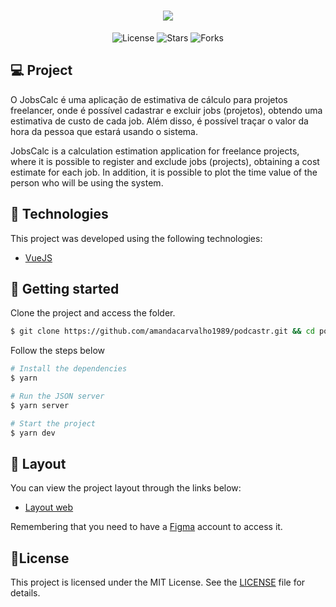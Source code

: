 <h1 align="center">
    <img src="https://greenvolt.com.br/wp-content/uploads/2018/05/ef3-placeholder-image.jpg" />
</h1>
     
     
   <p align="center">
  <img  src="https://img.shields.io/static/v1?label=license&message=MIT&color=5965E0&labelColor=121214" alt="License">

  <img src="https://img.shields.io/github/stars/amandacarvalho1989/jobs-calc?label=stars&message=MIT&color=5965E0&labelColor=121214" alt="Stars">
  
   <img src="https://img.shields.io/github/forks/amandacarvalho1989/jobs-calc?label=forks&message=MIT&color=5965E0&labelColor=121214" alt="Forks"> 
</p>
  
  
 ## 💻 Project
 
O JobsCalc é uma aplicação de estimativa de cálculo para projetos freelancer, onde é possível cadastrar e excluir jobs (projetos), obtendo uma estimativa de custo de cada job. Além disso, é possível traçar o valor da hora da pessoa que estará usando o sistema.

JobsCalc is a calculation estimation application for freelance projects, where it is possible to register and exclude jobs (projects), obtaining a cost estimate for each job. In addition, it is possible to plot the time value of the person who will be using the system.



## 🧬 Technologies

This project was developed using the following technologies:

- [VueJS](https://vuejs.org/)


## 🚀 Getting started

Clone the project and access the folder.

```bash
$ git clone https://github.com/amandacarvalho1989/podcastr.git && cd podcastr
```

Follow the steps below
```bash
# Install the dependencies
$ yarn

# Run the JSON server
$ yarn server

# Start the project
$ yarn dev
```

## 🎨 Layout 

You can view the project layout through the links below:

- [Layout web](https://www.figma.com/file/s4fytPFbDiSkv4GPSfKaLE/Jobs-Planning)

Remembering that you need to have a [Figma](https://www.figma.com/) account to access it.

## 📝License 

This project is licensed under the MIT License. See the [LICENSE](LICENSE.md) file for details.
